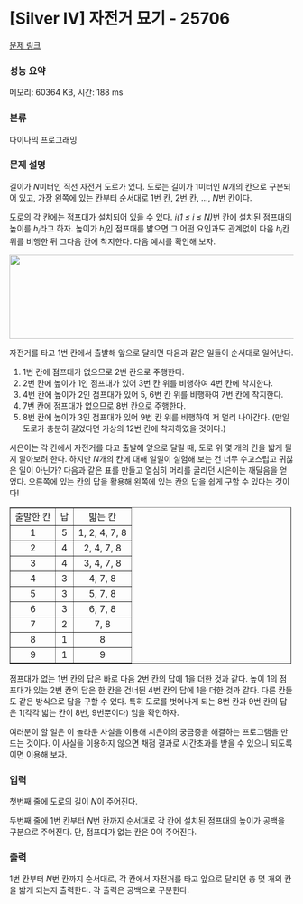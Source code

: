 # [Silver IV] 자전거 묘기 - 25706 

[문제 링크](https://www.acmicpc.net/problem/25706) 

### 성능 요약

메모리: 60364 KB, 시간: 188 ms

### 분류

다이나믹 프로그래밍

### 문제 설명

<p>길이가 <em>N</em>미터인 직선 자전거 도로가 있다. 도로는 길이가 1미터인 <em>N</em>개의 칸으로 구분되어 있고, 가장 왼쪽에 있는 칸부터 순서대로 1번 칸, 2번 칸, …, <em>N</em>번 칸이다.</p>

<p>도로의 각 칸에는 점프대가 설치되어 있을 수 있다. <em>i(1 ≤ i ≤ N)</em>번 칸에 설치된 점프대의 높이를 <em>h<sub>i</sub></em>라고 하자. 높이가 <em>h<sub>i</sub></em>인 점프대를 밟으면 그 어떤 요인과도 관계없이 다음 <em>h<sub>i</sub></em>칸 위를 비행한 뒤 그다음 칸에 착지한다. 다음 예시를 확인해 보자.</p>

<p style="text-align: center;"><img alt="" src="https://upload.acmicpc.net/0dce84cd-42a2-47f2-9052-404dc651145a/-/preview/" style="height: 149px; width: 640px;"></p>

<p>자전거를 타고 1번 칸에서 출발해 앞으로 달리면 다음과 같은 일들이 순서대로 일어난다.</p>

<ol>
	<li>1번 칸에 점프대가 없으므로 2번 칸으로 주행한다.</li>
	<li>2번 칸에 높이가 1인 점프대가 있어 3번 칸 위를 비행하여 4번 칸에 착지한다.</li>
	<li>4번 칸에 높이가 2인 점프대가 있어 5, 6번 칸 위를 비행하여 7번 칸에 착지한다.</li>
	<li>7번 칸에 점프대가 없으므로 8번 칸으로 주행한다.</li>
	<li>8번 칸에 높이가 3인 점프대가 있어 9번 칸 위를 비행하여 저 멀리 나아간다. (만일 도로가 충분히 길었다면 가상의 12번 칸에 착지하였을 것이다.)</li>
</ol>

<p>시은이는 각 칸에서 자전거를 타고 출발해 앞으로 달릴 때, 도로 위 몇 개의 칸을 밟게 될지 알아보려 한다. 하지만 <em>N</em>개의 칸에 대해 일일이 실험해 보는 건 너무 수고스럽고 귀찮은 일이 아닌가? 다음과 같은 표를 만들고 열심히 머리를 굴리던 시은이는 깨달음을 얻었다. 오른쪽에 있는 칸의 답을 활용해 왼쪽에 있는 칸의 답을 쉽게 구할 수 있다는 것이다!</p>

<table align="center" border="1" cellpadding="1" cellspacing="1" class="table table-bordered" style="width: 500px;">
	<tbody>
		<tr>
			<td style="text-align: center;">출발한 칸</td>
			<td style="text-align: center;">답</td>
			<td style="text-align: center;">밟는 칸</td>
		</tr>
		<tr>
			<td style="text-align: center;">1</td>
			<td style="text-align: center;">5</td>
			<td style="text-align: center;">1, 2, 4, 7, 8</td>
		</tr>
		<tr>
			<td style="text-align: center;">2</td>
			<td style="text-align: center;">4</td>
			<td style="text-align: center;">2, 4, 7, 8</td>
		</tr>
		<tr>
			<td style="text-align: center;">3</td>
			<td style="text-align: center;">4</td>
			<td style="text-align: center;">3, 4, 7, 8</td>
		</tr>
		<tr>
			<td style="text-align: center;">4</td>
			<td style="text-align: center;">3</td>
			<td style="text-align: center;">4, 7, 8</td>
		</tr>
		<tr>
			<td style="text-align: center;">5</td>
			<td style="text-align: center;">3</td>
			<td style="text-align: center;">5, 7, 8</td>
		</tr>
		<tr>
			<td style="text-align: center;">6</td>
			<td style="text-align: center;">3</td>
			<td style="text-align: center;">6, 7, 8</td>
		</tr>
		<tr>
			<td style="text-align: center;">7</td>
			<td style="text-align: center;">2</td>
			<td style="text-align: center;">7, 8</td>
		</tr>
		<tr>
			<td style="text-align: center;">8</td>
			<td style="text-align: center;">1</td>
			<td style="text-align: center;">8</td>
		</tr>
		<tr>
			<td style="text-align: center;">9</td>
			<td style="text-align: center;">1</td>
			<td style="text-align: center;">9</td>
		</tr>
	</tbody>
</table>

<p>점프대가 없는 1번 칸의 답은 바로 다음 2번 칸의 답에 1을 더한 것과 같다. 높이 1의 점프대가 있는 2번 칸의 답은 한 칸을 건너뛴 4번 칸의 답에 1을 더한 것과 같다. 다른 칸들도 같은 방식으로 답을 구할 수 있다. 특히 도로를 벗어나게 되는 8번 칸과 9번 칸의 답은 1(각각 밟는 칸이 8번, 9번뿐이다) 임을 확인하자.</p>

<p>여러분이 할 일은 이 놀라운 사실을 이용해 시은이의 궁금증을 해결하는 프로그램을 만드는 것이다. 이 사실을 이용하지 않으면 채점 결과로 시간초과를 받을 수 있으니 되도록이면 이용해 보자.</p>

### 입력 

 <p>첫번째 줄에 도로의 길이 <em>N</em>이 주어진다.</p>

<p>두번째 줄에 1번 칸부터 <em>N</em>번 칸까지 순서대로 각 칸에 설치된 점프대의 높이가 공백을 구분으로 주어진다. 단, 점프대가 없는 칸은 0이 주어진다.</p>

### 출력 

 <p>1번 칸부터 <em>N</em>번 칸까지 순서대로, 각 칸에서 자전거를 타고 앞으로 달리면 총 몇 개의 칸을 밟게 되는지 출력한다. 각 출력은 공백으로 구분한다.</p>

